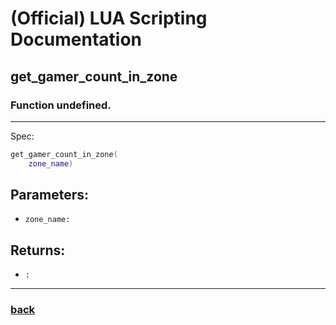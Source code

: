 
# (Official) LUA Scripting Documentation

## get_gamer_count_in_zone

### Function undefined.
___
Spec:
```lua
get_gamer_count_in_zone(
	zone_name)
```
## Parameters:
- `zone_name:` 

## Returns:
- `:` 

___
### [back](../other)
